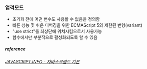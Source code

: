### 엄격모드
+ 초기화 전에 어떤 변수도 사용할 수 없음을 정의함
+ 빠른 성능 및 쉬운 디버깅을 위한 ECMAScript 5의 제한된 변형(variant)
+ "use strict"를 최상단에 위치시킴으로서 사용가능
+ 함수에서만 부분적으로 활성화되도록 할 수 있음

##### reference
###### [JAVASCRIPT.INFO - 자바스크립트 기본](https://ko.javascript.info/strict-mode)
